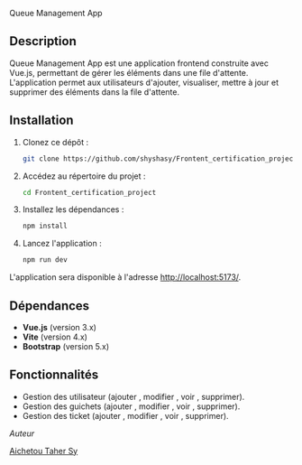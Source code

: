 
Queue Management App

Description
------------
Queue Management App est une application frontend construite avec Vue.js, permettant de gérer les éléments dans une file d'attente. L'application permet aux utilisateurs d'ajouter, visualiser, mettre à jour et supprimer des éléments dans la file d'attente.

Installation
------------
1. Clonez ce dépôt :
   ```bash
   git clone https://github.com/shyshasy/Frontent_certification_project.git
   ```

2. Accédez au répertoire du projet :
   ```bash
   cd Frontent_certification_project
   ```

3. Installez les dépendances :
   ```bash
   npm install
   ```

4. Lancez l'application :
   ```bash
   npm run dev
   ```

L'application sera disponible à l'adresse [http://localhost:5173/](http://localhost:5173/).

Dépendances
-----------
- **Vue.js** (version 3.x)
- **Vite** (version 4.x)
- **Bootstrap** (version 5.x)

Fonctionnalités
----------------
- Gestion des utilisateur (ajouter , modifier , voir , supprimer).
- Gestion des guichets (ajouter , modifier , voir , supprimer).
- Gestion des ticket (ajouter , modifier , voir , supprimer).


*Auteur*

[Aichetou Taher Sy](https://github.com/shyshasy)
